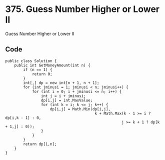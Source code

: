 # 375. Guess Number Higher or Lower II
Guess Number Higher or Lower II

## Code
    public class Solution {
        public int GetMoneyAmount(int n) {
            if (n == 1) {
                return 0;
            }
            int[,] dp = new int[n + 1, n + 1];
            for (int jminusi = 1; jminusi < n; jminusi++) {
                for (int i = 0; i + jminusi <= n; i++) {
                    int j = i + jminusi;
                    dp[i,j] = int.MaxValue;
                    for (int k = i; k <= j; k++) {
                        dp[i,j] = Math.Min(dp[i,j],
                                            k + Math.Max(k - 1 >= i ? dp[i,k - 1] : 0,
                                                        j >= k + 1 ? dp[k + 1,j] : 0));
                    }
                }
            }
            return dp[1,n];
        }
    }